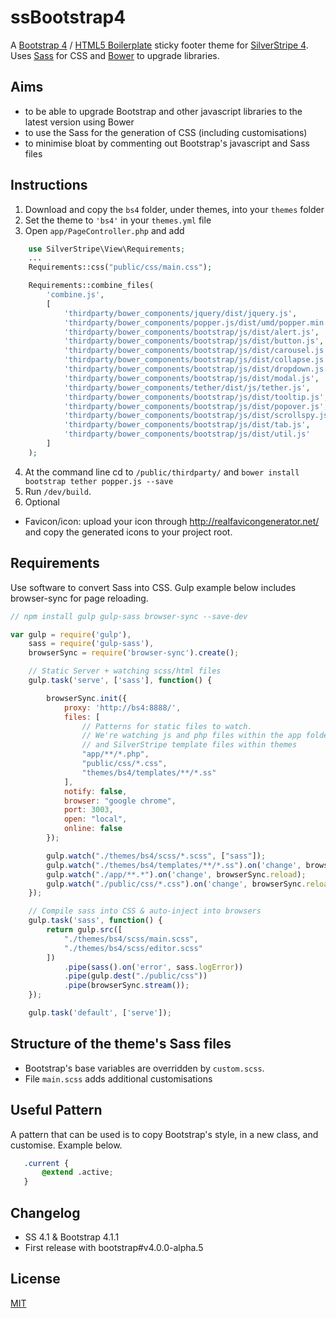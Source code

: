# ssBootstrap4

A [Bootstrap 4](http://getbootstrap.com/) / [HTML5 Boilerplate](http://html5boilerplate.com/) sticky footer theme for [SilverStripe 4](http://www.silverstripe.org/).  Uses [Sass](http://sass-lang.com/documentation/_index.html) for CSS and [Bower](http://bower.io) to upgrade libraries.

## Aims
* to be able to upgrade Bootstrap and other javascript libraries to the latest version using Bower
* to use the Sass for the generation of CSS (including customisations)
* to minimise bloat by commenting out Bootstrap's javascript and Sass files

## Instructions
1. Download and copy the `bs4` folder, under themes, into your `themes` folder
2. Set the theme to `'bs4'` in your `themes.yml` file
3. Open `app/PageController.php` and add
```php
    use SilverStripe\View\Requirements;
    ...
    Requirements::css("public/css/main.css");

    Requirements::combine_files(
        'combine.js',
        [
            'thirdparty/bower_components/jquery/dist/jquery.js',
            'thirdparty/bower_components/popper.js/dist/umd/popper.min.js',
            'thirdparty/bower_components/bootstrap/js/dist/alert.js',
            'thirdparty/bower_components/bootstrap/js/dist/button.js',
            'thirdparty/bower_components/bootstrap/js/dist/carousel.js',
            'thirdparty/bower_components/bootstrap/js/dist/collapse.js',
            'thirdparty/bower_components/bootstrap/js/dist/dropdown.js',
            'thirdparty/bower_components/bootstrap/js/dist/modal.js',
            'thirdparty/bower_components/tether/dist/js/tether.js',
            'thirdparty/bower_components/bootstrap/js/dist/tooltip.js', // requires tether
            'thirdparty/bower_components/bootstrap/js/dist/popover.js', // requires tooltip
            'thirdparty/bower_components/bootstrap/js/dist/scrollspy.js',
            'thirdparty/bower_components/bootstrap/js/dist/tab.js',
            'thirdparty/bower_components/bootstrap/js/dist/util.js'
        ]
    );
```
4. At the command line cd to `/public/thirdparty/` and `bower install bootstrap tether popper.js --save`
5. Run `/dev/build`.
6. Optional
 * Favicon/icon: upload your icon through http://realfavicongenerator.net/ and copy the generated icons to your project root.

## Requirements
Use software to convert Sass into CSS.  Gulp example below includes browser-sync for page reloading.
```js
// npm install gulp gulp-sass browser-sync --save-dev

var gulp = require('gulp'),
    sass = require('gulp-sass'),
    browserSync = require('browser-sync').create();

    // Static Server + watching scss/html files
    gulp.task('serve', ['sass'], function() {

    	browserSync.init({
    		proxy: 'http://bs4:8888/',
    		files: [
    			// Patterns for static files to watch.
    			// We're watching js and php files within the app folder
    			// and SilverStripe template files within themes
    			"app/**/*.php",
                "public/css/*.css",
    			"themes/bs4/templates/**/*.ss"
    		],
            notify: false,
    		browser: "google chrome",
    		port: 3003,
            open: "local",
            online: false
    	});

    	gulp.watch("./themes/bs4/scss/*.scss", ["sass"]);
    	gulp.watch("./themes/bs4/templates/**/*.ss").on('change', browserSync.reload);
    	gulp.watch("./app/**.*").on('change', browserSync.reload);
        gulp.watch("./public/css/*.css").on('change', browserSync.reload);
    });

    // Compile sass into CSS & auto-inject into browsers
    gulp.task('sass', function() {
    	return gulp.src([
            "./themes/bs4/scss/main.scss",
            "./themes/bs4/scss/editor.scss"
        ])
    		.pipe(sass().on('error', sass.logError))
    		.pipe(gulp.dest("./public/css"))
    		.pipe(browserSync.stream());
    });

    gulp.task('default', ['serve']);
```

## Structure of the theme's Sass files
* Bootstrap's base variables are overridden by `custom.scss`.
* File `main.scss` adds additional customisations

## Useful Pattern
 A pattern that can be used is to copy Bootstrap's style, in a new class, and customise.  Example below.
 ```css
    .current {
        @extend .active;
    }
 ```

## Changelog
* SS 4.1 & Bootstrap 4.1.1
* First release with bootstrap#v4.0.0-alpha.5

## License
[MIT](LICENSE)
